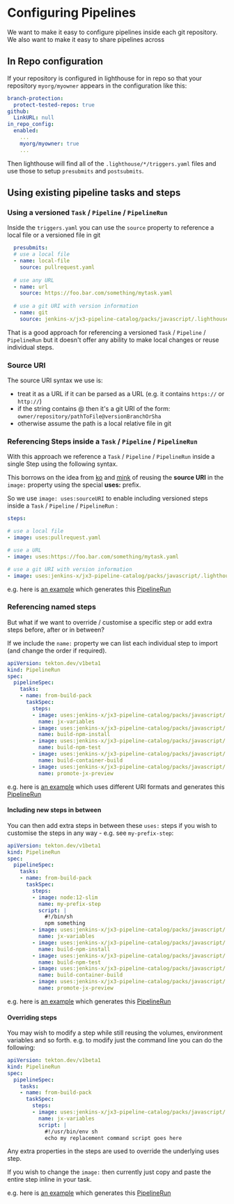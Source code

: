 # Configuring Pipelines

We want to make it easy to configure pipelines inside each git repository. We also want to make it easy to share pipelines across 

## In Repo configuration

If your repository is configured in lighthouse for in repo so that your repository `myorg/myowner` appears in the configuration like this:


```yaml 
branch-protection:
  protect-tested-repos: true
github:
  LinkURL: null
in_repo_config:
  enabled:
    ...
    myorg/myowner: true
    ...
```

Then lighthouse will find all of the `.lighthouse/*/triggers.yaml` files and use those to setup `presubmits` and `postsubmits`.


## Using existing pipeline tasks and steps

### Using a versioned `Task` / `Pipeline` / `PipelineRun`

Inside the `triggers.yaml` you can use the `source` property to reference a local file or a versioned file in git

```yaml
  presubmits:
  # use a local file
  - name: local-file
    source: pullrequest.yaml
    
  # use any URL  
  - name: url
    source: https://foo.bar.com/something/mytask.yaml
   
  # use a git URI with version information  
  - name: git
    source: jenkins-x/jx3-pipeline-catalog/packs/javascript/.lighthouse/jenkins-x/pullrequest.yaml@v1.2.3
```

That is a good approach for referencing a versioned `Task` / `Pipeline` / `PipelineRun` but it doesn't offer any ability to make local changes or reuse individual steps.


### Source URI

The source URI syntax we use is:
        
* treat it as a URL if it can be parsed as a URL (e.g. it contains `https://` or `http://`)
* if the string contains @ then it's a git URI of the form: `owner/repository/pathToFile@versionBranchOrSha`
* otherwise assume the path is a local relative file in git


### Referencing Steps inside a `Task` / `Pipeline` / `PipelineRun`

With this approach we reference a `Task` / `Pipeline` / `PipelineRun` inside a single Step using the following syntax.

This borrows on the idea from [ko](https://github.com/google/ko) and [mink](https://github.com/mattmoor/mink) of reusing the **source URI** in the `image:` property using the special **uses:** prefix. 

So we use `image: uses:sourceURI` to enable including versioned steps inside a `Task` / `Pipeline` / `PipelineRun` :
     
```yaml 
steps:

# use a local file
- image: uses:pullrequest.yaml 

# use a URL 
- image: uses:https://foo.bar.com/something/mytask.yaml 

# use a git URI with version information
- image: uses:jenkins-x/jx3-pipeline-catalog/packs/javascript/.lighthouse/jenkins-x/pullrequest.yaml@v1.2.3
```

e.g. here is [an example](../pkg/triggerconfig/inrepo/test_data/load_pipelinerun/uses-all-steps/source.yaml#L8) which generates this [PipelineRun](../pkg/triggerconfig/inrepo/test_data/load_pipelinerun/uses-all-steps/expected.yaml#L154)

### Referencing named steps

But what if we want to override / customise a specific step or add extra steps before, after or in between?

If we include the `name:`  property we can list each individual step to import (and change the order if required).

```yaml 
apiVersion: tekton.dev/v1beta1
kind: PipelineRun
spec:
  pipelineSpec:
    tasks:
    - name: from-build-pack
      taskSpec:
        steps:
        - image: uses:jenkins-x/jx3-pipeline-catalog/packs/javascript/.lighthouse/jenkins-x/pullrequest.yaml@v1.2.3
          name: jx-variables
        - image: uses:jenkins-x/jx3-pipeline-catalog/packs/javascript/.lighthouse/jenkins-x/pullrequest.yaml@v1.2.3
          name: build-npm-install
        - image: uses:jenkins-x/jx3-pipeline-catalog/packs/javascript/.lighthouse/jenkins-x/pullrequest.yaml@v1.2.3
          name: build-npm-test
        - image: uses:jenkins-x/jx3-pipeline-catalog/packs/javascript/.lighthouse/jenkins-x/pullrequest.yaml@v1.2.3
          name: build-container-build
        - image: uses:jenkins-x/jx3-pipeline-catalog/packs/javascript/.lighthouse/jenkins-x/pullrequest.yaml@v1.2.3
          name: promote-jx-preview
```

e.g. here is [an example](../pkg/triggerconfig/inrepo/test_data/load_pipelinerun/uses-steps/source.yaml#L8) which uses different URI formats and generates this [PipelineRun](../pkg/triggerconfig/inrepo/test_data/load_pipelinerun/uses-steps/expected.yaml#L154)


#### Including new steps in between

You can then add extra steps in between these `uses:` steps if you wish to customise the steps in any way - e.g. see `my-prefix-step`:


```yaml 
apiVersion: tekton.dev/v1beta1
kind: PipelineRun
spec:
  pipelineSpec:
    tasks:
    - name: from-build-pack
      taskSpec:
        steps:
        - image: node:12-slim
          name: my-prefix-step
          script: |
            #!/bin/sh
            npm something        
        - image: uses:jenkins-x/jx3-pipeline-catalog/packs/javascript/.lighthouse/jenkins-x/pullrequest.yaml@v1.2.3
          name: jx-variables
        - image: uses:jenkins-x/jx3-pipeline-catalog/packs/javascript/.lighthouse/jenkins-x/pullrequest.yaml@v1.2.3
          name: build-npm-install
        - image: uses:jenkins-x/jx3-pipeline-catalog/packs/javascript/.lighthouse/jenkins-x/pullrequest.yaml@v1.2.3
          name: build-npm-test
        - image: uses:jenkins-x/jx3-pipeline-catalog/packs/javascript/.lighthouse/jenkins-x/pullrequest.yaml@v1.2.3
          name: build-container-build
        - image: uses:jenkins-x/jx3-pipeline-catalog/packs/javascript/.lighthouse/jenkins-x/pullrequest.yaml@v1.2.3
          name: promote-jx-preview
```

e.g. here is [an example](../pkg/triggerconfig/inrepo/test_data/load_pipelinerun/uses-steps-add-custom/source.yaml#L8) which generates this [PipelineRun](../pkg/triggerconfig/inrepo/test_data/load_pipelinerun/uses-steps-add-custom/expected.yaml#L154)



#### Overriding steps

You may wish to modify a step while still reusing the volumes, environment variables and so forth. e.g. to modify just the command line you can do the following:

```yaml 
apiVersion: tekton.dev/v1beta1
kind: PipelineRun
spec:
  pipelineSpec:
    tasks:
    - name: from-build-pack
      taskSpec:
        steps:
        - image: uses:jenkins-x/jx3-pipeline-catalog/packs/javascript/.lighthouse/jenkins-x/pullrequest.yaml@v1.2.3
          name: jx-variables
          script: |
            #!/usr/bin/env sh
            echo my replacement command script goes here
```

Any extra properties in the steps are used to override the underlying uses step.

If you wish to change the `image:`  then currently just copy and paste the entire step inline in your task.

e.g. here is [an example](../pkg/triggerconfig/inrepo/test_data/load_pipelinerun/uses-steps-override/source.yaml#L8) which generates this [PipelineRun](../pkg/triggerconfig/inrepo/test_data/load_pipelinerun/uses-steps-override/expected.yaml#L154)